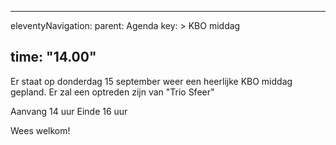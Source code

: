 
---
eleventyNavigation:
    parent: Agenda
    key: >
        KBO middag
        
time: "14.00"
---


Er staat op donderdag 15 september weer een heerlijke KBO middag gepland.
Er zal een optreden zijn van "Trio Sfeer" 

Aanvang 14 uur
Einde 16 uur

Wees welkom!


